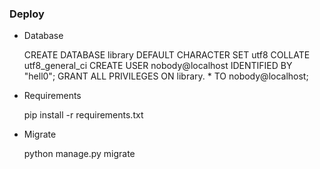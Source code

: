 ### Deploy
* Database

    CREATE DATABASE library DEFAULT CHARACTER SET utf8 COLLATE utf8_general_ci
    CREATE USER nobody@localhost IDENTIFIED BY "hell0";
    GRANT ALL PRIVILEGES ON library. * TO nobody@localhost;

* Requirements

    pip install -r requirements.txt

* Migrate

    python manage.py migrate
